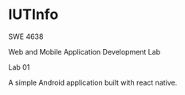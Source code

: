 # IUTInfo

SWE 4638

Web and Mobile Application Development Lab

Lab 01

A simple Android application built with react native.
